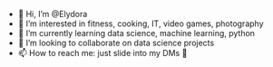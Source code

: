 - 👋 Hi, I’m @Elydora
- 👀 I’m interested in fitness, cooking, IT, video games, photography
- 🌱 I’m currently learning data science, machine learning, python
- 💞️ I’m looking to collaborate on data science projects
- 📫 How to reach me: just slide into my DMs 👀

<!---
Elydora/Elydora is a ✨ special ✨ repository because its `README.md` (this file) appears on your GitHub profile.
You can click the Preview link to take a look at your changes.
--->
